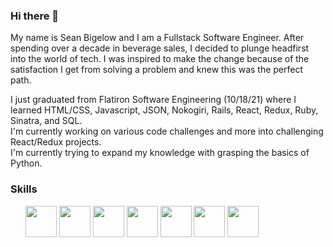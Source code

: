 ### Hi there 👋

My name is Sean Bigelow and I am a Fullstack Software Engineer. After spending over a decade in beverage sales, I decided to plunge headfirst into the world of tech.  I was inspired to make the change because of the satisfaction I get from solving a problem and knew this was the perfect path.


I just graduated from Flatiron Software Engineering (10/18/21) where I learned HTML/CSS, Javascript, JSON, Nokogiri, Rails, React, Redux, Ruby, Sinatra, and SQL.
<br>I'm currently working on various code challenges and more into challenging React/Redux projects.
<br>I'm currently trying to expand my knowledge with grasping the basics of Python. 

### Skills
<ul>
<img height='50' src="https://cdn.jsdelivr.net/gh/devicons/devicon/icons/javascript/javascript-original.svg" />
<img height='50' src="https://cdn.jsdelivr.net/gh/devicons/devicon/icons/react/react-original-wordmark.svg" />
<img height='50' src="https://cdn.jsdelivr.net/gh/devicons/devicon/icons/redux/redux-original.svg" />
<img height='50' src="https://cdn.jsdelivr.net/gh/devicons/devicon/icons/html5/html5-original-wordmark.svg" />
<img height='50' src="https://cdn.jsdelivr.net/gh/devicons/devicon/icons/css3/css3-original-wordmark.svg" />
<img height='50' src="https://cdn.jsdelivr.net/gh/devicons/devicon/icons/rails/rails-plain-wordmark.svg" />
<img height='50' src="https://cdn.jsdelivr.net/gh/devicons/devicon/icons/mysql/mysql-original-wordmark.svg" />
</ul>




<!--
**sbigelo/sbigelo** is a ✨ _special_ ✨ repository because its `README.md` (this file) appears on your GitHub profile.

Here are some ideas to get you started:

- 🔭 I’m currently working on ...
- 🌱 I’m currently learning ...
- 👯 I’m looking to collaborate on ...
- 🤔 I’m looking for help with ...
- 💬 Ask me about ...
- 📫 How to reach me: ...
- 😄 Pronouns: ...
- ⚡ Fun fact: ...
-->



